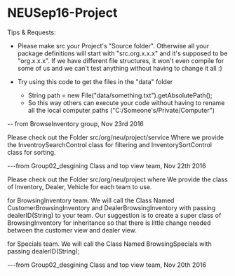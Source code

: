 # NEUSep16-Project

Tips & Requests:

- Please make src your Project's "Source folder". Otherwise all your package definitions will start with "src.org.x.x.x" and it's supposed to be "org.x.x.x".
  If we have different file structures, it won't even compile for some of us and we can't test anything without having to change it all :)

- Try using this code to get the files in the "data" folder
  - String path = new File("data/something.txt").getAbsolutePath();
  - So this way others can execute your code without having to rename all the local computer paths ("C:/Someone's/Private/Computer")

-- from BrowseInventory group, Nov 23rd 2016

Please check out the Folder src/org/neu/project/service Where we provide the InventroySearchControl class for filtering and InventorySortControl class for sorting.

---from Group02_desgining Class and top view team, Nov 22th 2016


Please check out the Folder src/org/neu/project where We provide the class of Inventory, Dealer, Vehicle for each team to use.

for BrowsingInventory team. We will call the Class Named CustomerBrowsingInventory and DealerBrowsingInventory with passing dealerID(String) to your team. Our suggestion is to create a super class of BrowsingInventory for inheritance so that there is little change needed between the customer view and dealer view.

for Specials team. We will call the Class Named BrowsingSpecials with passing dealerID(String);

---from Group02_desgining Class and top view team, Nov 20th 2016